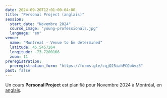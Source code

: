 ```yaml
---
date: 2024-09-20T12:01:00-04:00
title: "Personal Project (anglais)"
session:
  start_date: "Novembre 2024"
  course_image: "young-professionals.jpg"
  language: "en"
venue:
  name: "Montreal - Venue to be determined"
  latitude: 45.5457264
  longitude: -73.7200166
  zoom: 11
preregistration:
  preregistration_form: "https://forms.gle/cqjQ25iahPCQbAvz5"
past: false
---
```


Un cours **Personal Project** est planifié pour Novembre 2024 à Montréal, en [anglais](/en/sessions/2024-2025/personal-project/).

<!--more-->
